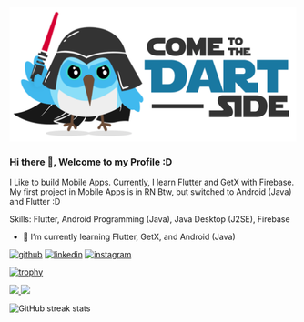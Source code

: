 
![alt text](https://github.com/kevmoo/dart_side/blob/master/Dash%20Dart%20PNG%20%20-%20white.png?raw=true)

### Hi there 👋, Welcome to my Profile :D

I Like to build Mobile Apps. Currently, I learn Flutter and GetX with Firebase. My first project in Mobile Apps is in RN Btw, but switched to Android (Java) and Flutter :D 

<!-- [![Ariefhk GitHub stats](https://github-readme-stats.vercel.app/api?username=ariefhk)](https://github.com/anuraghazra/github-readme-stats) -->
Skills: Flutter, Android Programming (Java), Java Desktop (J2SE), Firebase

- 🌱 I’m currently learning Flutter, GetX,  and Android (Java)
<!-- - 📫 How to reach me: Ask me via Messenger or Facebook in the link below (click the icon to go to my profile) 
- 😄 Pronouns: Yang penting logikanya.  -->



[<img src='https://cdn.jsdelivr.net/npm/simple-icons@3.0.1/icons/github.svg' alt='github' height='40'>](https://github.com/ariefhk)  [<img src='https://cdn.jsdelivr.net/npm/simple-icons@3.0.1/icons/linkedin.svg' alt='linkedin' height='40'>](https://www.linkedin.com/in/arief-rachman-hakim-aa8415228//)  [<img src='https://cdn.jsdelivr.net/npm/simple-icons@3.0.1/icons/instagram.svg' alt='instagram' height='40'>](https://www.instagram.com/ariefrh.dev/)  


[![trophy](https://github-profile-trophy.vercel.app/?username=ariefhk)](https://github.com/ryo-ma/github-profile-trophy)  


<p align="left">
<a href="https://github.com/ariefhk">
  <img height="180em" src="https://github-readme-stats-eight-theta.vercel.app/api?username=ariefhk&show_icons=true&theme=algolia&include_all_commits=true&count_private=true"/>
  <img height="180em" src="https://github-readme-stats-eight-theta.vercel.app/api/top-langs/?username=ariefhk&layout=compact&langs_count=8&theme=algolia"/>
</a>
</p>

![GitHub streak stats](https://github-readme-streak-stats.herokuapp.com/?user=ariefhk)  




<!--
**ariefhk/ariefhk** is a ✨ _special_ ✨ repository because its `README.md` (this file) appears on your GitHub profile.

Here are some ideas to get you started:

- 🔭 I’m currently working on ...
- 🌱 I’m currently learning ...
- 👯 I’m looking to collaborate on ...
- 🤔 I’m looking for help with ...
- 💬 Ask me about ...
- 📫 How to reach me: ...
- 😄 Pronouns: ...
- ⚡ Fun fact: ...
-->
